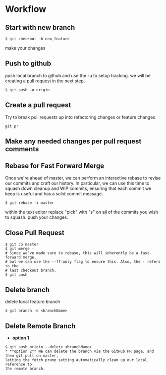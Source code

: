 # Workflow

## Start with new branch
```
$ git checkout -b new_feature
```
make your changes

## Push to github
push local branch to github and use the -u to setup tracking.
we will be creating a pull request in the next step.
```
$ git push -u origin
```

## Create a pull request
Try to break pull requests up into refactoring changes or feature changes.
```
git pr
```

## Make any needed changes per pull request comments

## Rebase for Fast Forward Merge
Once we're ahead of master, we can perform an interactive rebase to revise our
commits and craft our history. In particular, we can use this time to squash
down cleanup and WIP commits, ensuring that each commit we keep is useful and
has a solid commit message.

```
$ git rebase -i master
```
within the text editor replace "pick" with "s" on all of the 
commits you wish to squash.
push your changes.

## Close Pull Request
```
$ git co master
$ git merge -
# Since we've made sure to rebase, this will inherently be a fast-forward merge,
# but we can use the --ff-only flag to ensure this. Also, the - refers to the
# last checkout branch.
$ git push

```
## Delete branch
delete local feature branch
```
$ git branch -d <branchName>
```

## Delete Remote Branch
* **option 1** 
```
$ git push origin --delete <branchName>
* **option 2** We can delete the branch via the GitHub PR page, and then git pull on master,
letting the fetch prune setting automatically clean up our local reference to
the remote branch.

